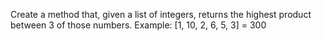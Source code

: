 Create a method that, given a list of integers, returns the highest product between 3 of those numbers. Example: 
[1, 10, 2, 6, 5, 3] = 300 
